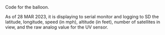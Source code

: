 Code for the balloon. 

As of 28 MAR 2023, it is displaying to serial monitor and logging to SD the latitude, longitude, speed (in mph), altitude (in feet), number of satellites in view, and the raw analog value for the UV sensor.
